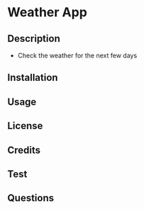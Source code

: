 # Weather App

## Description

* Check the weather for the next few days

## Installation 

## Usage

## License

## Credits

## Test

## Questions

